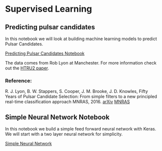 # Supervised Learning

## Predicting pulsar candidates

In this notebook we will look at building machine learning models to predict Pulsar Candidates.

[Predicting Pulsar Candidates Notebook](Predicting_Pulsar_Candidates.ipynb)

The data comes from Rob Lyon at Manchester. For more information check out the [HTRU2 paper](https://figshare.com/articles/HTRU2/3080389/1).

### Reference:
R. J. Lyon, B. W. Stappers, S. Cooper, J. M. Brooke, J. D. Knowles, Fifty Years of Pulsar Candidate Selection: From simple filters to a new principled real-time classification approach MNRAS, 2016. [arXiv](https://arxiv.org/pdf/1603.05166.pdf) [MNRAS](https://academic.oup.com/mnras/article-abstract/459/1/1104/2608953/Fifty-years-of-pulsar-candidate-selection-from)

## Simple Neural Network Notebook

In this notebook we build a simple feed forward neural network with Keras. We will start with a two layer neural network for simplicity.

[Simple Neural Network](Simple_Neural_Network.ipynb)